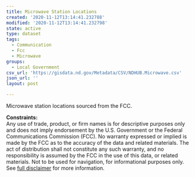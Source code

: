 ```yaml
---
title: Microwave Station Locations
created: '2020-11-12T13:14:41.232788'
modified: '2020-11-12T13:14:41.232798'
state: active
type: dataset
tags:
  - Communication
  - Fcc
  - Microwave
groups:
  - Local Government
csv_url: 'https://gisdata.nd.gov/Metadata/CSV/NDHUB.Microwave.csv'
json_url: ''
layout: post

---
```

<p>Microwave station locations sourced from the FCC.</p>
<p><strong>Constraints:</strong><br />
Any use of trade, product, or firm names is for descriptive purposes only and does not imply endorsement by the U.S. Government or the Federal Communications Commission (FCC). No warranty expressed or implied is made by the FCC as to the accuracy of the data and related materials. The act of distribution shall not constitute any such warranty, and no responsibility is assumed by the FCC in the use of this data, or related materials. Not to be used for navigation, for informational purposes only. See <a href="/north-dakota-disclaimer">full disclaimer</a> for more information.</p>

